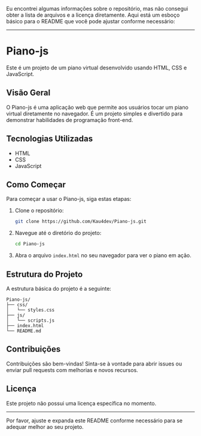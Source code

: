 Eu encontrei algumas informações sobre o repositório, mas não consegui obter a lista de arquivos e a licença diretamente. Aqui está um esboço básico para o README que você pode ajustar conforme necessário:

---

# Piano-js

Este é um projeto de um piano virtual desenvolvido usando HTML, CSS e JavaScript.

## Visão Geral

O Piano-js é uma aplicação web que permite aos usuários tocar um piano virtual diretamente no navegador. É um projeto simples e divertido para demonstrar habilidades de programação front-end.

## Tecnologias Utilizadas

- HTML
- CSS
- JavaScript

## Como Começar

Para começar a usar o Piano-js, siga estas etapas:

1. Clone o repositório:
    ```bash
    git clone https://github.com/Kau4dev/Piano-js.git
    ```
2. Navegue até o diretório do projeto:
    ```bash
    cd Piano-js
    ```
3. Abra o arquivo `index.html` no seu navegador para ver o piano em ação.

## Estrutura do Projeto

A estrutura básica do projeto é a seguinte:

```
Piano-js/
├── css/
│   └── styles.css
├── js/
│   └── scripts.js
├── index.html
└── README.md
```

## Contribuições

Contribuições são bem-vindas! Sinta-se à vontade para abrir issues ou enviar pull requests com melhorias e novos recursos.

## Licença

Este projeto não possui uma licença específica no momento.

---

Por favor, ajuste e expanda este README conforme necessário para se adequar melhor ao seu projeto.
